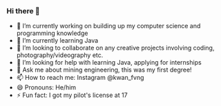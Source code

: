 ### Hi there 👋

- 🔭 I’m currently working on building up my computer science and programming knowledge
- 🌱 I’m currently learning Java
- 👯 I’m looking to collaborate on any creative projects involving coding, photography/videography etc.
- 🤔 I’m looking for help with learning Java, applying for internships
- 💬 Ask me about mining engineering, this was my first degree!
- 📫 How to reach me: Instagram @kwan_fvng
- 😄 Pronouns: He/him
- ⚡ Fun fact: I got my pilot's license at 17

